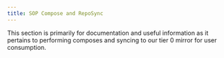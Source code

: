 ```yaml
---
title: SOP Compose and RepoSync
---
```


This section is primarily for documentation and useful information as it
pertains to performing composes and syncing to our tier 0 mirror for user
consumption.

